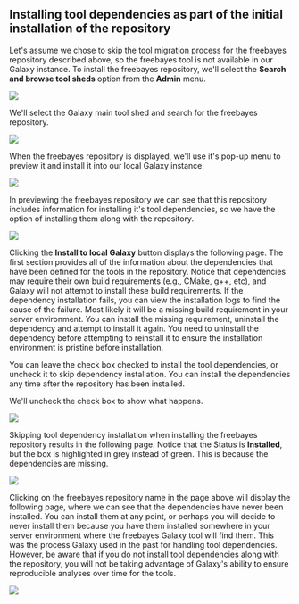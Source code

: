 ## Installing tool dependencies as part of the initial installation of the repository

Let's assume we chose to skip the tool migration process for the freebayes repository described above, so the freebayes tool is not available in our Galaxy instance. To install the freebayes repository, we'll select the **Search and browse tool sheds** option from the **Admin** menu.

![](/toolshed/tool-dependencies-with-initial-install/browse_tool_sheds.png)

We'll select the Galaxy main tool shed and search for the freebayes repository.

![](/toolshed/tool-dependencies-with-initial-install/search_freebayes.png)

When the freebayes repository is displayed, we'll use it's pop-up menu to preview it and install it into our local Galaxy instance.

![](/toolshed/tool-dependencies-with-initial-install/preview_freebayes.png)

In previewing the freebayes repository we can see that this repository includes information for installing it's tool dependencies, so we have the option of installing them along with the repository.

![](/toolshed/tool-dependencies-with-initial-install/freebayes_dependencies.png)

Clicking the **Install to local Galaxy** button displays the following page. The first section provides all of the information about the dependencies that have been defined for the tools in the repository. Notice that dependencies may require their own build requirements (e.g., CMake, g++, etc), and Galaxy will not attempt to install these build requirements.
If the dependency installation fails, you can view the installation logs to find the cause of the failure. Most likely it will be a missing build requirement in your server environment. You can install the missing requirement, uninstall the dependency and attempt to install it again. You need to uninstall the dependency before attempting to reinstall it to ensure the installation environment is pristine before installation.

You can leave the check box checked to install the tool dependencies, or uncheck it to skip dependency installation. You can install the dependencies any time after the repository has been installed.

We'll uncheck the check box to show what happens.

![](/toolshed/tool-dependencies-with-initial-install/install_freebayes_dependencies.png)

Skipping tool dependency installation when installing the freebayes repository results in the following page. Notice that the Status is **Installed**, but the box is highlighted in grey instead of green. This is because the dependencies are missing.

![](/toolshed/tool-dependencies-with-initial-install/missing_freebayes_dependencies.png)

Clicking on the freebayes repository name in the page above will display the following page, where we can see that the dependencies have never been installed. You can install them at any point, or perhaps you will decide to never install them because you have them installed somewhere in your server environment where the freebayes Galaxy tool will find them. This was the process Galaxy used in the past for handling tool dependencies. However, be aware that if you do not install tool dependencies along with the repository, you will not be taking advantage of Galaxy's ability to ensure reproducible analyses over time for the tools.

![](/toolshed/tool-dependencies-with-initial-install/freebayes_dependencies_never_installed.png)
